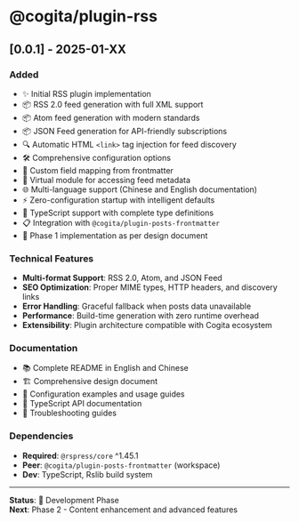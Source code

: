 # @cogita/plugin-rss

## [0.0.1] - 2025-01-XX

### Added

- ✨ Initial RSS plugin implementation
- 📦 RSS 2.0 feed generation with full XML support
- 📦 Atom feed generation with modern standards
- 📦 JSON Feed generation for API-friendly subscriptions
- 🔍 Automatic HTML `<link>` tag injection for feed discovery
- 🛠️ Comprehensive configuration options
- 🔧 Custom field mapping from frontmatter
- 📝 Virtual module for accessing feed metadata
- 🌐 Multi-language support (Chinese and English documentation)
- ⚡ Zero-configuration startup with intelligent defaults
- 🎯 TypeScript support with complete type definitions
- 📋 Integration with `@cogita/plugin-posts-frontmatter`
- 🚀 Phase 1 implementation as per design document

### Technical Features

- **Multi-format Support**: RSS 2.0, Atom, and JSON Feed
- **SEO Optimization**: Proper MIME types, HTTP headers, and discovery links  
- **Error Handling**: Graceful fallback when posts data unavailable
- **Performance**: Build-time generation with zero runtime overhead
- **Extensibility**: Plugin architecture compatible with Cogita ecosystem

### Documentation

- 📚 Complete README in English and Chinese
- 🏗️ Comprehensive design document
- 🔧 Configuration examples and usage guides
- 📖 TypeScript API documentation
- 🧪 Troubleshooting guides

### Dependencies

- **Required**: `@rspress/core` ^1.45.1
- **Peer**: `@cogita/plugin-posts-frontmatter` (workspace)
- **Dev**: TypeScript, Rslib build system

---

**Status**: 🚧 Development Phase  
**Next**: Phase 2 - Content enhancement and advanced features
